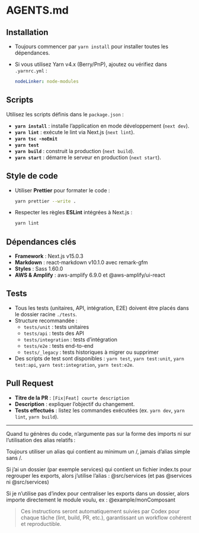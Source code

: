 # AGENTS.md

## Installation

- Toujours commencer par `yarn install` pour installer toutes les dépendances.
- Si vous utilisez Yarn v4.x (Berry/PnP), ajoutez ou vérifiez dans `.yarnrc.yml` :

    ```yaml
    nodeLinker: node-modules
    ```

## Scripts

Utilisez les scripts définis dans le `package.json` :

- **`yarn install`** : installe l’application en mode développement (`next dev`).
- **`yarn lint`** : exécute le lint via Next.js (`next lint`).
- **`yarn tsc -noEmit`**
- **`yarn test`**
- **`yarn build`** : construit la production (`next build`).
- **`yarn start`** : démarre le serveur en production (`next start`).

## Style de code

- Utiliser **Prettier** pour formater le code :

    ```bash
    yarn prettier --write .
    ```

- Respecter les règles **ESLint** intégrées à Next.js :

    ```bash
    yarn lint
    ```

## Dépendances clés

- **Framework** : Next.js v15.0.3
- **Markdown** : react-markdown v10.1.0 avec remark-gfm
- **Styles** : Sass 1.60.0
- **AWS & Amplify** : aws-amplify 6.9.0 et @aws-amplify/ui-react

## Tests

- Tous les tests (unitaires, API, intégration, E2E) doivent être placés dans le dossier racine `./tests`.
- Structure recommandée :
    - `tests/unit` : tests unitaires
    - `tests/api` : tests des API
    - `tests/integration` : tests d’intégration
    - `tests/e2e` : tests end-to-end
    - `tests/_legacy` : tests historiques à migrer ou supprimer
- Des scripts de test sont disponibles : `yarn test`, `yarn test:unit`, `yarn test:api`, `yarn test:integration`, `yarn test:e2e`.

## Pull Request

- **Titre de la PR** : `[Fix|Feat] courte description`
- **Description** : expliquer l’objectif du changement.
- **Tests effectués** : listez les commandes exécutées (ex. `yarn dev`, `yarn lint`, `yarn build`).

---

Quand tu génères du code, n’argumente pas sur la forme des imports ni sur l’utilisation des alias relatifs :

Toujours utiliser un alias qui contient au minimum un /, jamais d’alias simple sans /.

Si j’ai un dossier (par exemple services) qui contient un fichier index.ts pour regrouper les exports, alors j’utilise l’alias :
@src/services
(et pas @services ni @src/services)

Si je n’utilise pas d’index pour centraliser les exports dans un dossier, alors importe directement le module voulu, ex :
@example/monComposant

> Ces instructions seront automatiquement suivies par Codex pour chaque tâche (lint, build, PR, etc.), garantissant un workflow cohérent et reproductible.
